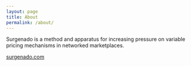 ```yaml
---
layout: page
title: About
permalink: /about/
---
```


Surgenado is a method and apparatus for increasing pressure on variable pricing mechanisms in networked marketplaces.

[surgenado.com](http://www.surgenado.com/)
